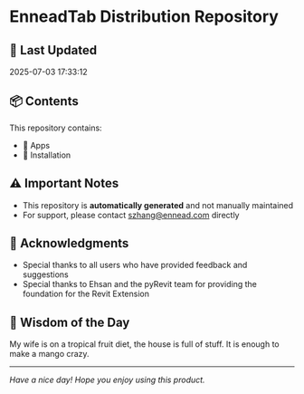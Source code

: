 # EnneadTab Distribution Repository

## 📅 Last Updated
2025-07-03 17:33:12



## 📦 Contents
This repository contains:
- 📂 Apps
- 📂 Installation

## ⚠️ Important Notes
- This repository is **automatically generated** and not manually maintained
- For support, please contact szhang@ennead.com directly

## 🙏 Acknowledgments
- Special thanks to all users who have provided feedback and suggestions
- Special thanks to Ehsan and the pyRevit team for providing the foundation for the Revit Extension

## 💭 Wisdom of the Day
My wife is on a tropical fruit diet, the house is full of stuff. It is enough to make a mango crazy.

---
*Have a nice day! Hope you enjoy using this product.*

